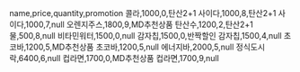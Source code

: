 name,price,quantity,promotion
콜라,1000,0,탄산2+1
사이다,1000,8,탄산2+1
사이다,1000,7,null
오렌지주스,1800,9,MD추천상품
탄산수,1200,2,탄산2+1
물,500,8,null
비타민워터,1500,0,null
감자칩,1500,0,반짝할인
감자칩,1500,4,null
초코바,1200,5,MD추천상품
초코바,1200,5,null
에너지바,2000,5,null
정식도시락,6400,6,null
컵라면,1700,0,MD추천상품
컵라면,1700,9,null